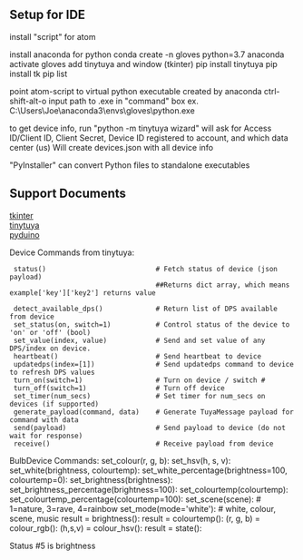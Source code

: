 <h2>Setup for IDE</h2>

install "script" for atom

install anaconda for python
	conda create -n gloves python=3.7 anaconda
	activate gloves
	add tinytuya and window (tkinter)
		pip install tinytuya
		pip install tk
		pip list

point atom-script to virtual python executable created by anaconda
	ctrl-shift-alt-o
	input path to .exe in "command" box
	ex. C:\Users\Joe\anaconda3\envs\gloves\python.exe

to get device info, run "python -m tinytuya wizard"
	will ask for Access ID/Client ID, Client Secret, Device ID registered to account, and which data center (us)
	Will create devices.json with all device info

"PyInstaller" can convert Python files to standalone executables


<h2>Support Documents</h2>

[tkinter](https://tkdocs.com/shipman/)<br>
[tinytuya](https://pythonrepo.com/repo/jasonacox-tinytuya-python-networking-programming)<br>
[pyduino](https://www.arduino.cc/reference/en/libraries/pyduinobridge/)<br>

Device Commands from tinytuya:

	 status()                           # Fetch status of device (json payload)
	                                    ##Returns dict array, which means example['key']['key2'] returns value

	 detect_available_dps()             # Return list of DPS available from device
	 set_status(on, switch=1)           # Control status of the device to 'on' or 'off' (bool)
	 set_value(index, value)            # Send and set value of any DPS/index on device.
	 heartbeat()                        # Send heartbeat to device
	 updatedps(index=[1])               # Send updatedps command to device to refresh DPS values
	 turn_on(switch=1)                  # Turn on device / switch #
	 turn_off(switch=1)                 # Turn off device
	 set_timer(num_secs)                # Set timer for num_secs on devices (if supported)
	 generate_payload(command, data)    # Generate TuyaMessage payload for command with data
	 send(payload)                      # Send payload to device (do not wait for response)
	 receive()                          # Receive payload from device

BulbDevice Commands:
   set_colour(r, g, b):
   set_hsv(h, s, v):
   set_white(brightness, colourtemp):
   set_white_percentage(brightness=100, colourtemp=0):
   set_brightness(brightness):
   set_brightness_percentage(brightness=100):
   set_colourtemp(colourtemp):
   set_colourtemp_percentage(colourtemp=100):
   set_scene(scene):             # 1=nature, 3=rave, 4=rainbow
   set_mode(mode='white'):       # white, colour, scene, music
   result = brightness():
   result = colourtemp():
   (r, g, b) = colour_rgb():
   (h,s,v) = colour_hsv():
   result = state():

 Status #5 is brightness
